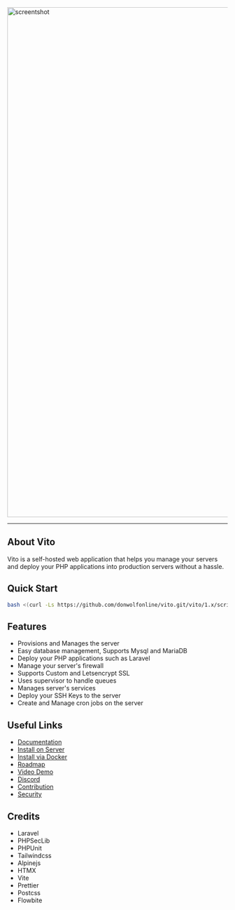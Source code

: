 
<img width="1163" alt="screentshot" src="https://github.com/user-attachments/assets/40b6aa09-31d0-4a24-8308-5f913ec7e3b2">


------
## About Vito

Vito is a self-hosted web application that helps you manage your servers and deploy your PHP applications into production servers without a hassle.

## Quick Start

```sh
bash <(curl -Ls https://github.com/donwolfonline/vito.git/vito/1.x/scripts/install.sh)
```

## Features

- Provisions and Manages the server
- Easy database management, Supports Mysql and MariaDB
- Deploy your PHP applications such as Laravel
- Manage your server's firewall
- Supports Custom and Letsencrypt SSL
- Uses supervisor to handle queues
- Manages server's services
- Deploy your SSH Keys to the server
- Create and Manage cron jobs on the server

## Useful Links

- [Documentation](https://vitodeploy.com)
- [Install on Server](https://github.com/donwolfonline/vito.git/introduction/installation.html#install-on-vps-recommended)
- [Install via Docker](https://github.com/donwolfonline/vito.git/introduction/installation.html#install-via-docker)
- [Roadmap](https://github.com/donwolfonline/vito.git/projects/5)
- [Video Demo](https://youtu.be/donwolfonline)
- [Discord](https://discord.gg/r4g5F3S9)
- [Contribution](/CONTRIBUTING.md)
- [Security](/SECURITY.md)

## Credits

- Laravel
- PHPSecLib
- PHPUnit
- Tailwindcss
- Alpinejs
- HTMX
- Vite
- Prettier
- Postcss
- Flowbite
